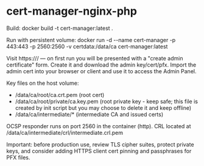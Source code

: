 # cert-manager-nginx-php

Build:
docker build -t cert-manager:latest .

Run with persistent volume:
docker run -d --name cert-manager -p 443:443 -p 2560:2560 -v certdata:/data/ca cert-manager:latest

Visit https://<host>/ — on first run you will be presented with a "create admin certificate" form. Create it and download the admin key/cert/pfx. Import the admin cert into your browser or client and use it to access the Admin Panel.

Key files on the host volume:
- /data/ca/root/ca.crt.pem            (root cert)
- /data/ca/root/private/ca.key.pem    (root private key - keep safe; this file is created by init script but you may choose to delete it and keep offline)
- /data/ca/intermediate/*             (intermediate CA and issued certs)

OCSP responder runs on port 2560 in the container (http). CRL located at /data/ca/intermediate/crl/intermediate.crl.pem

Important: before production use, review TLS cipher suites, protect private keys, and consider adding HTTPS client cert pinning and passphrases for PFX files.
